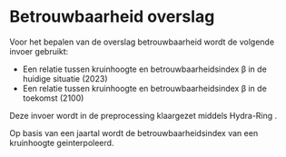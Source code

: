 # Betrouwbaarheid overslag

Voor het bepalen van de overslag betrouwbaarheid wordt de volgende invoer gebruikt:
- Een relatie tussen kruinhoogte en betrouwbaarheidsindex β in de huidige situatie (2023)
- Een relatie tussen kruinhoogte en betrouwbaarheidsindex β in de toekomst (2100)

Deze invoer wordt in de preprocessing klaargezet middels Hydra-Ring .

Op basis van een jaartal wordt de betrouwbaarheidsindex van een kruinhoogte geinterpoleerd. 
